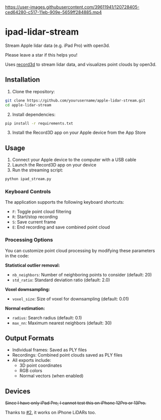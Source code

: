 
https://user-images.githubusercontent.com/39611941/120728405-ced64280-c517-11eb-909e-5659ff284885.mp4

# ipad-lidar-stream
Stream Apple lidar data (e.g. iPad Pro) with open3d.

Please leave a star if this helps you!

Uses [record3d](https://github.com/marek-simonik/record3d) to stream lidar data, and visualizes point clouds by open3d.

## Installation

1. Clone the repository:
```bash
git clone https://github.com/yourusername/apple-lidar-stream.git
cd apple-lidar-stream
```

2. Install dependencies:
```bash
pip install -r requirements.txt
```

3. Install the Record3D app on your Apple device from the App Store

## Usage

1. Connect your Apple device to the computer with a USB cable
2. Launch the Record3D app on your device
3. Run the streaming script:
```bash
python ipad_stream.py
```

### Keyboard Controls

The application supports the following keyboard shortcuts:

* `F`: Toggle point cloud filtering
* `R`: Start/stop recording
* `S`: Save current frame
* `E`: End recording and save combined point cloud

### Processing Options

You can customize point cloud processing by modifying these parameters in the code:

**Statistical outlier removal:**
* `nb_neighbors`: Number of neighboring points to consider (default: 20)
* `std_ratio`: Standard deviation ratio (default: 2.0)
  
**Voxel downsampling:**
* `voxel_size`: Size of voxel for downsampling (default: 0.01)

**Normal estimation:**
* `radius`: Search radius (default: 0.1)
* `max_nn`: Maximum nearest neighbors (default: 30)

## Output Formats

* Individual frames: Saved as PLY files
* Recordings: Combined point clouds saved as PLY files
* All exports include:
  * 3D point coordinates
  * RGB colors
  * Normal vectors (when enabled)

## Devices
~~Since I have only iPad Pro, I cannot test this on iPhone 12Pro or 13Pro.~~

Thanks to [#2](https://github.com/kentaroy47/apple-lidar-stream/pull/2), it works on iPhone LiDARs too.
